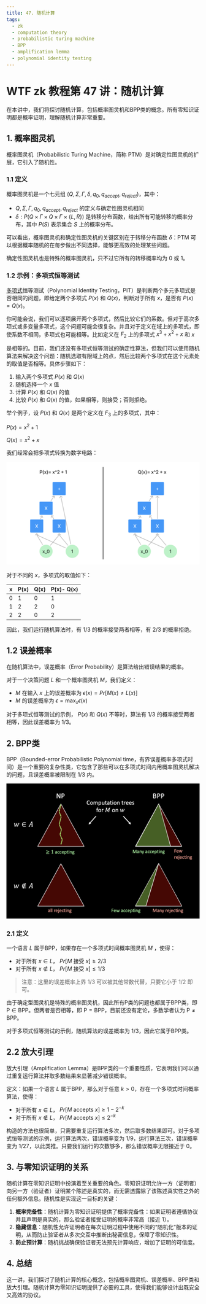 ```yaml
---
title: 47. 随机计算
tags:
  - zk
  - computation theory
  - probabilistic turing machine
  - BPP
  - amplification lemma
  - polynomial identity testing
---
```


# WTF zk 教程第 47 讲：随机计算

在本讲中，我们将探讨随机计算，包括概率图灵机和BPP类的概念。所有零知识证明都是概率证明，理解随机计算非常重要。

## 1. 概率图灵机

概率图灵机（Probabilistic Turing Machine，简称 PTM）是对确定性图灵机的扩展，它引入了随机性。

### 1.1 定义

概率图灵机是一个七元组 $(Q, \Sigma, \Gamma, \delta, q_0, q_{accept}, q_{reject})$，其中：

- $Q, \Sigma, \Gamma, q_0, q_{accept}, q_{reject}$ 的定义与确定性图灵机相同
- $\delta: P(Q \times \Gamma \times Q \times \Gamma \times \{L,R\})$ 是转移分布函数，给出所有可能转移的概率分布，其中 $P(S)$ 表示集合 $S$ 上的概率分布。

可以看出，概率图灵机和确定性图灵机的关键区别在于转移分布函数 $\delta$：PTM 可以根据概率随机的在每步做出不同选择，能够更高效的处理某些问题。

确定性图灵机也是特殊的概率图灵机，只不过它所有的转移概率均为 0 或 1。

### 1.2 示例：多项式恒等测试

[多项式](../46_Polynomial/readme.md)恒等测试（Polynomial Identity Testing，PIT）是判断两个多元多项式是否相同的问题，即给定两个多项式 $P(x)$ 和 $Q(x)$，判断对于所有 $x$，是否有 $P(x) = Q(x)$。

你可能会说，我们可以逐项展开两个多项式，然后比较它们的系数。但对于高次多项式或多变量多项式，这个问题可能会很复杂。并且对于定义在域上的多项式，即使系数不相同，多项式也可能相等。比如定义在 $F_2$ 上的多项式 $x^3 + x^2 + x$ 和 $x$ 

是相等的。目前，我们还没有多项式恒等测试的确定性算法，但我们可以使用随机算法来解决这个问题：随机选取有限域上的点，然后比较两个多项式在这个元素处的取值是否相等。具体步骤如下：

1. 输入两个多项式 $P(x)$ 和 $Q(x)$
2. 随机选择一个 $x$ 值
3. 计算 $P(x)$ 和 $Q(x)$ 的值
4. 比较 $P(x)$ 和 $Q(x)$ 的值，如果相等，则接受；否则拒绝。

举个例子，设 $P(x)$ 和 $Q(x)$ 是两个定义在 $F_3$ 上的多项式，其中：

$P(x) = x^2 + 1$

$Q(x) = x^2 + x$

我们经常会把多项式转换为数字电路：

![](./img/47-1.png)

对于不同的 $x$，多项式的取值如下：

| x | P(x) | Q(x) | P(x)- Q(x) |
|---|---|---|---|
|0|1|0|1|
|1|2|2|0|
|2|2|0|2|

因此，我们运行随机算法时，有 $1/3$ 的概率接受两者相等，有 $2/3$ 的概率拒绝。

## 1.2 误差概率

在随机算法中，误差概率（Error Probability）是算法给出错误结果的概率。

对于一个决策问题 $L$ 和一个概率图灵机 $M$，我们定义：

- $M$ 在输入 $x$ 上的误差概率为 $\epsilon(x) = Pr[M(x) \neq L(x)]$
- $M$ 的误差概率为 $\epsilon = \max_{x} \epsilon(x)$

对于多项式恒等测试的示例， $P(x)$ 和 $Q(x)$ 不等时，算法有 $1/3$ 的概率接受两者相等，因此误差概率为 $1/3$。

## 2. BPP类

BPP（Bounded-error Probabilistic Polynomial time，有界误差概率多项式时间）是一个重要的复杂性类，它包含了那些可以在多项式时间内用概率图灵机解决的问题，且误差概率被限制在 $1/3$ 内。

![](./img/47-2.png)

### 2.1 定义

一个语言 $L$ 属于BPP，如果存在一个多项式时间概率图灵机 $M$ ，使得：

- 对于所有 $x \in L$， $Pr[M \text{ 接受 } x] \geq 2/3$
- 对于所有 $x \notin L$， $Pr[M \text{ 接受 } x] \leq 1/3$

> 注意：这里的误差概率上界 $1/3$ 可以被其他常数代替，只要它小于 $1/2$ 即可。

由于确定型图灵机是特殊的概率图灵机，因此所有P类的问题也都属于BPP类，即 $\text{P} \in \text{BPP}$。但两者是否相等，即 $\text{P} = \text{BPP}$，目前还没有定论，多数学者认为 $\text{P} \neq \text{BPP}$。

对于多项式恒等测试的示例，随机算法的误差概率为 $1/3$，因此它属于BPP类。

## 2.2 放大引理

放大引理（Amplification Lemma）是BPP类的一个重要性质，它表明我们可以通过重复运行算法并取多数结果来显著减少错误概率。

定义：如果一个语言 $L$ 属于BPP，那么对于任意 $k > 0$，存在一个多项式时间概率算法，使得：

- 对于所有 $x \in L$， $Pr[M \text{ accepts } x] \geq 1 - 2^{-k}$
- 对于所有 $x \notin L$， $Pr[M \text{ accepts } x] \leq 2^{-k}$

构造的方法也很简单，只需要重复运行算法多次，然后取多数结果即可。对于多项式恒等测试的示例，运行算法两次，错误概率变为 $1/9$，运行算法三次，错误概率变为 $1/27$，以此类推。只要我们运行的次数够多，那么错误概率无限接近于 $0$。

## 3. 与零知识证明的关系

随机计算在零知识证明中扮演着至关重要的角色。零知识证明允许一方（证明者）向另一方（验证者）证明某个陈述是真实的，而无需透露除了该陈述真实性之外的任何额外信息。随机性是实现这一目标的关键：

1. **概率完备性**：随机计算为零知识证明提供了概率完备性：如果证明者遵循协议并且声明是真实的，那么验证者接受证明的概率非常高（接近 1）。
2. **隐藏信息**：随机性允许证明者在每次证明过程中使用不同的“随机化”版本的证明，从而防止验证者从多次交互中推断出秘密信息，保障了零知识性。
3. **防止预计算**：随机挑战确保验证者无法预先计算响应，增加了证明的可信度。

## 4. 总结

这一讲，我们探讨了随机计算的核心概念，包括概率图灵机、误差概率、BPP类和放大引理。随机计算为零知识证明提供了必要的工具，使得我们能够设计出既安全又高效的协议。